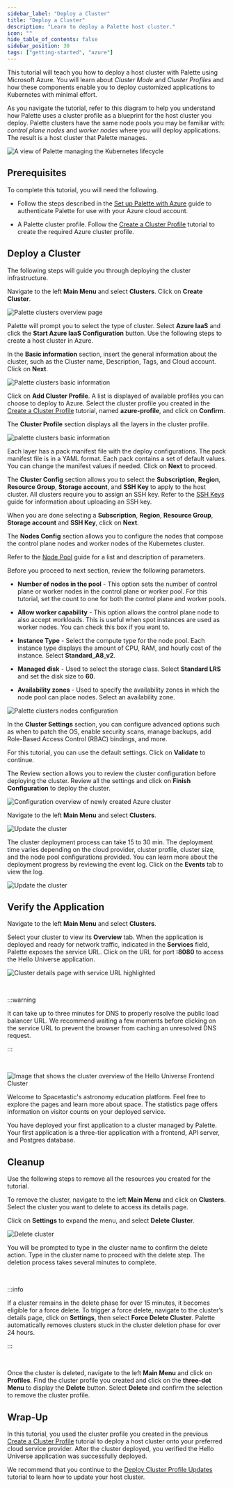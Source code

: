 ```yaml
---
sidebar_label: "Deploy a Cluster"
title: "Deploy a Cluster"
description: "Learn to deploy a Palette host cluster."
icon: ""
hide_table_of_contents: false
sidebar_position: 30
tags: ["getting-started", "azure"]
---
```


This tutorial will teach you how to deploy a host cluster with Palette using Microsoft Azure. You will learn about
_Cluster Mode_ and _Cluster Profiles_ and how these components enable you to deploy customized applications to
Kubernetes with minimal effort.

As you navigate the tutorial, refer to this diagram to help you understand how Palette uses a cluster profile as a
blueprint for the host cluster you deploy. Palette clusters have the same node pools you may be familiar with: _control
plane nodes_ and _worker nodes_ where you will deploy applications. The result is a host cluster that Palette manages.

![A view of Palette managing the Kubernetes lifecycle](/getting-started/getting-started_deploy-k8s-cluster_application.webp)

## Prerequisites

To complete this tutorial, you will need the following.

- Follow the steps described in the [Set up Palette with Azure](./setup.md) guide to authenticate Palette for use with
  your Azure cloud account.

- A Palette cluster profile. Follow the [Create a Cluster Profile](./create-cluster-profile.md) tutorial to create the
  required Azure cluster profile.

## Deploy a Cluster

The following steps will guide you through deploying the cluster infrastructure.

Navigate to the left **Main Menu** and select **Clusters**. Click on **Create Cluster**.

![Palette clusters overview page](/getting-started/getting-started_deploy-k8s-cluster_new_cluster.webp)

Palette will prompt you to select the type of cluster. Select **Azure IaaS** and click the **Start Azure IaaS
Configuration** button. Use the following steps to create a host cluster in Azure.

In the **Basic information** section, insert the general information about the cluster, such as the Cluster name,
Description, Tags, and Cloud account. Click on **Next**.

![Palette clusters basic information](/getting-started/azure/getting-started_deploy-k8s-cluster_clusters_basic_info.webp)

Click on **Add Cluster Profile**. A list is displayed of available profiles you can choose to deploy to Azure. Select
the cluster profile you created in the [Create a Cluster Profile](./create-cluster-profile.md) tutorial, named
**azure-profile**, and click on **Confirm**.

The **Cluster Profile** section displays all the layers in the cluster profile.

![palette clusters basic information](/getting-started/azure/getting-started_deploy-k8s-cluster_parameters.webp)

Each layer has a pack manifest file with the deploy configurations. The pack manifest file is in a YAML format. Each
pack contains a set of default values. You can change the manifest values if needed. Click on **Next** to proceed.

The **Cluster Config** section allows you to select the **Subscription**, **Region**, **Resource Group**, **Storage
account**, and **SSH Key** to apply to the host cluster. All clusters require you to assign an SSH key. Refer to the
[SSH Keys](../../clusters/cluster-management/ssh-keys.md) guide for information about uploading an SSH key.

When you are done selecting a **Subscription**, **Region**, **Resource Group**, **Storage account** and **SSH Key**,
click on **Next**.

The **Nodes Config** section allows you to configure the nodes that compose the control plane nodes and worker nodes of
the Kubernetes cluster.

Refer to the [Node Pool](../../clusters/cluster-management/node-pool.md) guide for a list and description of parameters.

Before you proceed to next section, review the following parameters.

- **Number of nodes in the pool** - This option sets the number of control plane or worker nodes in the control plane or
  worker pool. For this tutorial, set the count to one for both the control plane and worker pools.

- **Allow worker capability** - This option allows the control plane node to also accept workloads. This is useful when
  spot instances are used as worker nodes. You can check this box if you want to.

- **Instance Type** - Select the compute type for the node pool. Each instance type displays the amount of CPU, RAM, and
  hourly cost of the instance. Select **Standard_A8_v2**.

- **Managed disk** - Used to select the storage class. Select **Standard LRS** and set the disk size to **60**.

- **Availability zones** - Used to specify the availability zones in which the node pool can place nodes. Select an
  availability zone.

![Palette clusters nodes configuration](/getting-started/azure/getting-started_deploy-k8s-cluster_cluster_nodes_config.webp)

In the **Cluster Settings** section, you can configure advanced options such as when to patch the OS, enable security
scans, manage backups, add Role-Based Access Control (RBAC) bindings, and more.

For this tutorial, you can use the default settings. Click on **Validate** to continue.

The Review section allows you to review the cluster configuration before deploying the cluster. Review all the settings
and click on **Finish Configuration** to deploy the cluster.

![Configuration overview of newly created Azure cluster](/getting-started/azure/getting-started_deploy-k8s-cluster_profile_review.webp)

Navigate to the left **Main Menu** and select **Clusters**.

![Update the cluster](/getting-started/azure/getting-started_deploy-k8s-cluster_create_cluster.webp)

The cluster deployment process can take 15 to 30 min. The deployment time varies depending on the cloud provider,
cluster profile, cluster size, and the node pool configurations provided. You can learn more about the deployment
progress by reviewing the event log. Click on the **Events** tab to view the log.

![Update the cluster](/getting-started/azure/getting-started_deploy-k8s-cluster_event_log.webp)

## Verify the Application

Navigate to the left **Main Menu** and select **Clusters**.

Select your cluster to view its **Overview** tab. When the application is deployed and ready for network traffic,
indicated in the **Services** field, Palette exposes the service URL. Click on the URL for port **:8080** to access the
Hello Universe application.

![Cluster details page with service URL highlighted](/getting-started/azure/getting-started_deploy-k8s-cluster_service_url.webp)

<br />

:::warning

It can take up to three minutes for DNS to properly resolve the public load balancer URL. We recommend waiting a few
moments before clicking on the service URL to prevent the browser from caching an unresolved DNS request.

:::

<br />

![Image that shows the cluster overview of the Hello Universe Frontend Cluster](/getting-started/azure/getting-started_deploy-k8s-cluster_hello-universe-with-api.webp)

Welcome to Spacetastic's astronomy education platform. Feel free to explore the pages and learn more about space. The
statistics page offers information on visitor counts on your deployed service.

You have deployed your first application to a cluster managed by Palette. Your first application is a three-tier
application with a frontend, API server, and Postgres database.

## Cleanup

Use the following steps to remove all the resources you created for the tutorial.

To remove the cluster, navigate to the left **Main Menu** and click on **Clusters**. Select the cluster you want to
delete to access its details page.

Click on **Settings** to expand the menu, and select **Delete Cluster**.

![Delete cluster](/getting-started/azure/getting-started_deploy-k8s-cluster_delete-cluster-button.webp)

You will be prompted to type in the cluster name to confirm the delete action. Type in the cluster name to proceed with
the delete step. The deletion process takes several minutes to complete.

<br />

:::info

If a cluster remains in the delete phase for over 15 minutes, it becomes eligible for a force delete. To trigger a force
delete, navigate to the cluster’s details page, click on **Settings**, then select **Force Delete Cluster**. Palette
automatically removes clusters stuck in the cluster deletion phase for over 24 hours.

:::

<br />

Once the cluster is deleted, navigate to the left **Main Menu** and click on **Profiles**. Find the cluster profile you
created and click on the **three-dot Menu** to display the **Delete** button. Select **Delete** and confirm the
selection to remove the cluster profile.

## Wrap-Up

In this tutorial, you used the cluster profile you created in the previous
[Create a Cluster Profile](./create-cluster-profile.md) tutorial to deploy a host cluster onto your preferred cloud
service provider. After the cluster deployed, you verified the Hello Universe application was successfully deployed.

We recommend that you continue to the [Deploy Cluster Profile Updates](./update-k8s-cluster.md) tutorial to learn how to
update your host cluster.
